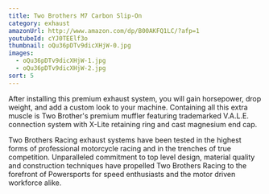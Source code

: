 ```yaml
---
title: Two Brothers M7 Carbon Slip-On
category: exhaust
amazonUrl: http://www.amazon.com/dp/B00AKFQ1LC/?afp=1
youtubeId: cYJ0TEElf3o
thumbnail: oQu36pDTv9dicXHjW-0.jpg
images:
  - oQu36pDTv9dicXHjW-1.jpg
  - oQu36pDTv9dicXHjW-2.jpg
sort: 5
---
```


After installing this premium exhaust system, you will gain horsepower, drop weight, and add a custom look to your machine. Containing all this extra muscle is Two Brother's premium muffler featuring trademarked V.A.L.E. connection system with X-Lite retaining ring and cast magnesium end cap.

Two Brothers Racing exhaust systems have been tested in the highest forms of professional motorcycle racing and in the trenches of true competition. Unparalleled commitment to top level design, material quality and construction techniques have propelled Two Brothers Racing to the forefront of Powersports for speed enthusiasts and the motor driven workforce alike.

